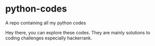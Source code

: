 # python-codes
A repo containing all my python codes

Hey there, you can explore these codes. They are mainly solutions to coding challenges especially hackerrank. 
